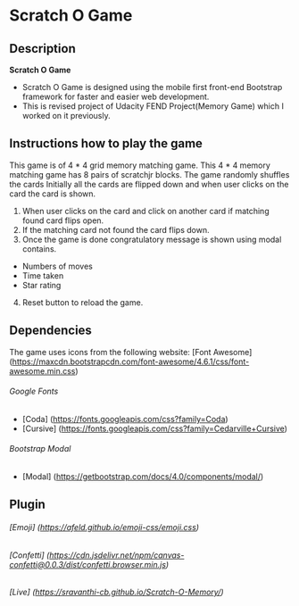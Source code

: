 # Scratch O Game

## Description
**Scratch O Game**  
- Scratch O Game is designed using the mobile first front-end Bootstrap framework for faster and easier web development.
- This is revised project of Udacity FEND Project(Memory Game) which I worked on it previously.

## Instructions how to play the game
This game is of 4 * 4 grid memory matching game. This 4 * 4 memory matching game has 8 pairs of scratchjr blocks.
The game randomly shuffles the cards
Initially all the cards are flipped down and when user clicks on the card the card is shown. 

1. When user clicks on the card and click on another card if matching found card flips open.
2. If the matching card not found the card flips down. 
3. Once the game is done congratulatory message is shown using modal contains.
 - Numbers of moves
 - Time taken
 - Star rating
4. Reset button to reload the game.


## Dependencies
The game uses icons from the following website:
[Font Awesome] (https://maxcdn.bootstrapcdn.com/font-awesome/4.6.1/css/font-awesome.min.css)

###### Google Fonts
- [Coda] (https://fonts.googleapis.com/css?family=Coda)
- [Cursive] (https://fonts.googleapis.com/css?family=Cedarville+Cursive)

###### Bootstrap Modal
- [Modal] (https://getbootstrap.com/docs/4.0/components/modal/)

## Plugin

###### [Emoji] (https://afeld.github.io/emoji-css/emoji.css)

###### [Confetti] (https://cdn.jsdelivr.net/npm/canvas-confetti@0.0.3/dist/confetti.browser.min.js)

###### [Live] (https://sravanthi-cb.github.io/Scratch-O-Memory/)
